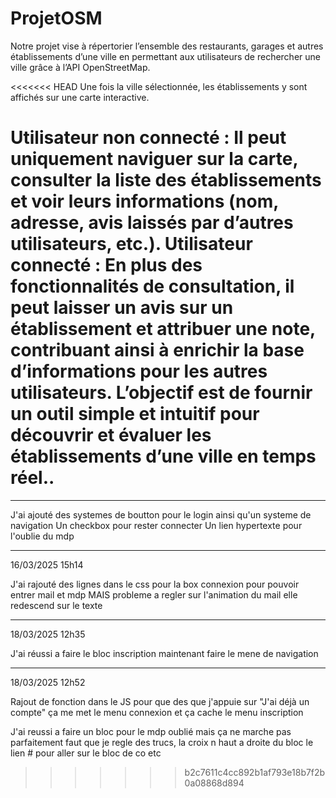 # ProjetOSM

Notre projet vise à répertorier l’ensemble des restaurants, garages et autres établissements d’une ville en permettant aux utilisateurs de rechercher une ville grâce à l’API OpenStreetMap.

<<<<<<< HEAD
Une fois la ville sélectionnée, les établissements y sont affichés sur une carte interactive.

Utilisateur non connecté : Il peut uniquement naviguer sur la carte, consulter la liste des établissements et voir leurs informations (nom, adresse, avis laissés par d’autres utilisateurs, etc.).
Utilisateur connecté : En plus des fonctionnalités de consultation, il peut laisser un avis sur un établissement et attribuer une note, contribuant ainsi à enrichir la base d’informations pour les autres utilisateurs.
L’objectif est de fournir un outil simple et intuitif pour découvrir et évaluer les établissements d’une ville en temps réel..
=======
--- 

J'ai ajouté des systemes de boutton pour le login ainsi qu'un systeme de navigation 
Un checkbox pour rester connecter 
Un lien hypertexte pour l'oublie du mdp 

---

16/03/2025 15h14

J'ai rajouté des lignes dans le css pour la box connexion pour pouvoir entrer mail et mdp MAIS probleme a regler sur l'animation du mail elle redescend sur le texte 

---

18/03/2025 12h35

J'ai réussi a faire le bloc inscription maintenant faire le mene de navigation 

---

18/03/2025 12h52

Rajout de fonction dans le JS pour que des que j'appuie sur "J'ai déjà un compte" ça me met le menu connexion et ça cache le menu inscription

J'ai reussi a faire un bloc pour le mdp oublié mais ça ne marche pas parfaitement faut que je regle des trucs, la croix n haut a droite du bloc le lien # pour aller sur le bloc de co etc 
>>>>>>> b2c7611c4cc892b1af793e18b7f2b0a08868d894
